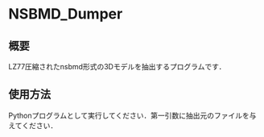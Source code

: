 # NSBMD_Dumper

## 概要
LZ77圧縮されたnsbmd形式の3Dモデルを抽出するプログラムです．

## 使用方法
Pythonプログラムとして実行してください．第一引数に抽出元のファイルを与えてください．
